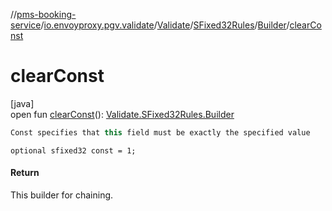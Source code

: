 //[pms-booking-service](../../../../../index.md)/[io.envoyproxy.pgv.validate](../../../index.md)/[Validate](../../index.md)/[SFixed32Rules](../index.md)/[Builder](index.md)/[clearConst](clear-const.md)

# clearConst

[java]\
open fun [clearConst](clear-const.md)(): [Validate.SFixed32Rules.Builder](index.md)

```kotlin
Const specifies that this field must be exactly the specified value

```
`optional sfixed32 const = 1;`

#### Return

This builder for chaining.
